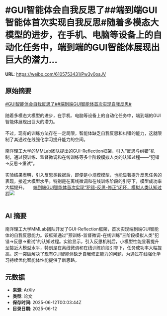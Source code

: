 # #GUI智能体会自我反思了##端到端GUI智能体首次实现自我反思#随着多模态大模型的进步，在手机、电脑等设备上的自动化任务中，端到端的GUI智能体展现出巨大的潜力...

**URL**: https://weibo.com/6105753431/Pw3y0osJV

## 原始摘要

<a href="https://m.weibo.cn/search?containerid=231522type%3D1%26t%3D10%26q%3D%23GUI%E6%99%BA%E8%83%BD%E4%BD%93%E4%BC%9A%E8%87%AA%E6%88%91%E5%8F%8D%E6%80%9D%E4%BA%86%23&amp;extparam=%23GUI%E6%99%BA%E8%83%BD%E4%BD%93%E4%BC%9A%E8%87%AA%E6%88%91%E5%8F%8D%E6%80%9D%E4%BA%86%23" data-hide=""><span class="surl-text">#GUI智能体会自我反思了#</span></a><a href="https://m.weibo.cn/search?containerid=231522type%3D1%26t%3D10%26q%3D%23%E7%AB%AF%E5%88%B0%E7%AB%AFGUI%E6%99%BA%E8%83%BD%E4%BD%93%E9%A6%96%E6%AC%A1%E5%AE%9E%E7%8E%B0%E8%87%AA%E6%88%91%E5%8F%8D%E6%80%9D%23&amp;extparam=%23%E7%AB%AF%E5%88%B0%E7%AB%AFGUI%E6%99%BA%E8%83%BD%E4%BD%93%E9%A6%96%E6%AC%A1%E5%AE%9E%E7%8E%B0%E8%87%AA%E6%88%91%E5%8F%8D%E6%80%9D%23" data-hide=""><span class="surl-text">#端到端GUI智能体首次实现自我反思#</span></a><br><br>随着多模态大模型的进步，在手机、电脑等设备上的自动化任务中，端到端的GUI智能体展现出巨大的潜力。<br><br>不过，现有的训练方法存在一定局限，智能体缺乏自我反思和纠错的能力，这就限制了其通过在线强化学习提升能力的空间。<br><br>南洋理工大学的MMLab团队提出的GUI-Reflection框架，引入“反思与纠错”机制，通过预训练、监督微调和在线训练等多个阶段模拟人类的认知过程——“犯错→反思→重试”。<br><br>实验结果表明，引入反思类数据后，即便是小规模模型，也能显著提升反思任务的表现，接近大模型水平。特别是在离线微调和在线训练阶段的引导下，模型成功率大幅提升。 <a href="https://weibo.com/ttarticle/p/show?id=2309405176401367269515" data-hide=""><span class="url-icon"><img style="width: 1rem;height: 1rem" src="https://h5.sinaimg.cn/upload/2015/09/25/3/timeline_card_small_article_default.png" referrerpolicy="no-referrer"></span><span class="surl-text">端到端GUI智能体首次实现“犯错-反思-修正”闭环，模拟人类认知过程</span></a><img style="" src="https://tvax2.sinaimg.cn/large/006Fd7o3gy1i2bhz3xo7dj30la0bzabt.jpg" referrerpolicy="no-referrer"><br><br>

## AI 摘要

南洋理工大学MMLab团队开发了GUI-Reflection框架，首次实现端到端GUI智能体的自我反思能力。该框架通过"预训练-监督微调-在线训练"三阶段模拟人类"犯错→反思→重试"的认知过程。实验显示，引入反思机制后，小模型性能显著提升至接近大模型水平，特别是在离线微调和在线训练阶段引导下，任务成功率大幅提高。这一突破解决了现有GUI智能体缺乏自我修正能力的问题，为通过在线强化学习持续优化智能体性能提供了新思路。

## 元数据

- **来源**: ArXiv
- **类型**: 论文
- **保存时间**: 2025-06-12T00:03:44Z
- **目录日期**: 2025-06-12
